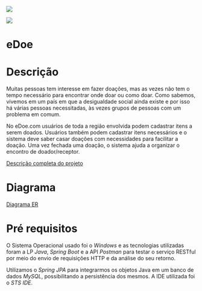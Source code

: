 ![](https://user-images.githubusercontent.com/20418546/63717895-acca6f00-c81f-11e9-8ca9-52d5a4b4eb79.jpg)

![](https://lh5.googleusercontent.com/S9_Vg-Hf4N6dqBP7MeTYJxP1M0QFWreYP1pCm7ub-L3s3GgCPhg8Y4WPeSm0pnxJthD0Sp3dH_HWaGVTFEJanP_2nbH9g-6nJjEaai_SBBOzMn991MxWs--HyMiNrhrvQ2WriWEP)

# eDoe
# Descrição
  Muitas pessoas tem interesse em fazer doações, mas as vezes não tem o tempo necessário para encontrar onde doar ou como doar. Como sabemos, vivemos em um país em que a desigualdade social ainda existe e por isso há várias pessoas necessitadas, às vezes grupos de pessoas com um problema em comum. 
  
  No eDoe.com usuários de toda a região envolvida podem cadastrar itens a serem doados. Usuários também podem cadastrar itens necessários e o sistema deve saber casar doações com necessidades para facilitar a doação. Uma vez fechada uma doação, o sistema ajuda a organizar o encontro de doador/receptor.
  
  [Descrição completa do projeto](https://docs.google.com/document/d/e/2PACX-1vST2TI5lDbtMlv8rhFYJkYnrfgqzyWDv6DDvvAajz3_KK4tAs_UnAbYdI6oeMQA6jEHo5HwUAatHmd8/pub)
  
  # Diagrama
  [Diagrama ER](https://www.lucidchart.com/invitations/accept/e59ce12a-a45c-4c78-995e-0984821c3a90)
  
  # Pré requisitos
   O Sistema Operacional usado foi o *Windows* e as tecnologias utilizadas foram a LP *Java*, *Spring Boot* e a API *Postman* para testar o serviço RESTful por meio do envio de requisições HTTP e da análise do seu retorno. 
   
   Utilizamos o *Spring JPA* para integrarmos os objetos Java em um banco de dados *MySQL*, possibilitando a persistência dos mesmos. A IDE utilizada foi o *STS IDE*.
